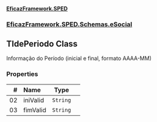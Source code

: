 #### [EficazFramework.SPED](EficazFrameworkSPED.md 'EficazFramework SPED')
### [EficazFramework.SPED.Schemas.eSocial](EficazFramework.SPED.Schemas.eSocial.md 'EficazFramework.SPED.Schemas.eSocial')

## TIdePeriodo Class

Informação do Período (inicial e final, formato AAAA-MM)
### Properties

| # | Name | Type | |
| ---: | :--- | :---: | :--- |
| 02 | iniValid | `String` |  |
| 03 | fimValid | `String` |  |
